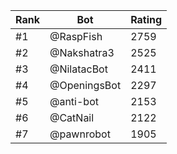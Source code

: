 Rank|Bot|Rating
---|---|---
#1|@RaspFish|2759
#2|@Nakshatra3|2525
#3|@NilatacBot|2411
#4|@OpeningsBot|2297
#5|@anti-bot|2153
#6|@CatNail|2122
#7|@pawnrobot|1905
